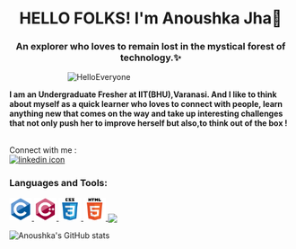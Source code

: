 <h1 align="center">HELLO FOLKS! I'm Anoushka Jha👋</h1>
<h3 align="center">An explorer who loves to remain lost in the mystical forest of technology.✨ </h3>


<img align ="right" alt="HelloEveryone"  width="400" src="https://thumbs.gfycat.com/InfiniteConfusedBear-size_restricted.gif">
<p> 

</p><br>
<p><b>I am an Undergraduate Fresher at IIT(BHU),Varanasi. And I like to think about myself as a quick learner who loves to connect with people, learn anything new that comes on the way and take up interesting challenges that not only push her to improve herself but also,to  think out of the box !</p>
</b>

<br>
Connect with me :<br>
<a href="https://www.linkedin.com/in/anoushka-jha-359736227/"> <img src="https://w7.pngwing.com/pngs/402/997/png-transparent-linkedin-logo-computer-icons-facebook-user-profile-facebook-blue-angle-text.png" alt="linkedin icon" width="24"></a>



<h3 align="left">Languages and Tools:</h3>
<p align="left">  <a href="https://www.cprogramming.com/" target="_blank"> <img src="https://raw.githubusercontent.com/devicons/devicon/master/icons/c/c-original.svg" alt="c" width="40" height="40"/> </a> <a href="https://www.w3schools.com/cpp/" target="_blank"> <img src="https://raw.githubusercontent.com/devicons/devicon/master/icons/cplusplus/cplusplus-original.svg" alt="cplusplus" width="40" height="40"/> </a> <a href="https://www.w3schools.com/css/" target="_blank"> <img src="https://raw.githubusercontent.com/devicons/devicon/master/icons/css3/css3-original-wordmark.svg" alt="css3" width="40" height="40"/> </a>  <a href="https://www.w3.org/html/" target="_blank"> <img src="https://raw.githubusercontent.com/devicons/devicon/master/icons/html5/html5-original-wordmark.svg" alt="html5" width="40" height="40"/> </a> 

<img align="center" src="https://github-readme-stats.vercel.app/api?username=BabyElias&count_private=true&show_icons=true&theme=tokyonight" />

![Anoushka's GitHub stats](https://github-readme-streak-stats.herokuapp.com/?user=BabyElias&theme=vision-friendly-dark)<br>
  
  
  
 
